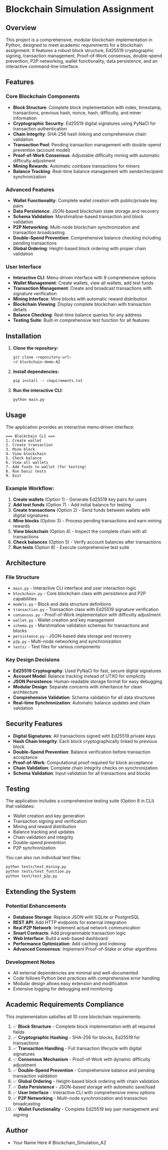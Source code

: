 # Blockchain Simulation Assignment

## Overview
This project is a comprehensive, modular blockchain implementation in Python, designed to meet academic requirements for a blockchain assignment. It features a robust block structure, Ed25519 cryptographic signing, transaction management, Proof-of-Work consensus, double-spend prevention, P2P networking, wallet functionality, data persistence, and an interactive command-line interface.

## Features

### Core Blockchain Components
- **Block Structure**: Complete block implementation with index, timestamp, transactions, previous hash, nonce, hash, difficulty, and miner information
- **Cryptographic Security**: Ed25519 digital signatures using PyNaCl for transaction authentication
- **Chain Integrity**: SHA-256 hash linking and comprehensive chain validation
- **Transaction Pool**: Pending transaction management with double-spend prevention (account model)
- **Proof-of-Work Consensus**: Adjustable difficulty mining with automatic difficulty adjustment
- **Mining Rewards**: Automatic coinbase transactions for miners
- **Balance Tracking**: Real-time balance management with sender/recipient synchronization

### Advanced Features
- **Wallet Functionality**: Complete wallet creation with public/private key pairs
- **Data Persistence**: JSON-based blockchain state storage and recovery
- **Schema Validation**: Marshmallow-based transaction and block validation
- **P2P Networking**: Multi-node blockchain synchronization and transaction broadcasting
- **Double-Spend Prevention**: Comprehensive balance checking including pending transactions
- **Global Ordering**: Height-based block ordering with proper chain validation

### User Interface
- **Interactive CLI**: Menu-driven interface with 9 comprehensive options
- **Wallet Management**: Create wallets, view all wallets, add test funds
- **Transaction Management**: Create and broadcast transactions with signature verification
- **Mining Interface**: Mine blocks with automatic reward distribution
- **Blockchain Viewing**: Display complete blockchain with transaction details
- **Balance Checking**: Real-time balance queries for any address
- **Testing Suite**: Built-in comprehensive test function for all features

## Installation

1. **Clone the repository:**
   ```bash
   git clone <repository-url>
   cd blockchain-demo-A2
   ```

2. **Install dependencies:**
   ```bash
   pip install -r requirements.txt
   ```

3. **Run the interactive CLI:**
   ```bash
   python main.py
   ```

## Usage

The application provides an interactive menu-driven interface:

```
=== Blockchain CLI ===
1. Create wallet
2. Create transaction
3. Mine block
4. View blockchain
5. Check balance
6. View all wallets
7. Add funds to wallet (for testing)
8. Run basic tests
9. Exit
```

### Example Workflow:
1. **Create wallets** (Option 1) - Generate Ed25519 key pairs for users
2. **Add test funds** (Option 7) - Add initial balance for testing
3. **Create transactions** (Option 2) - Send funds between wallets with digital signatures
4. **Mine blocks** (Option 3) - Process pending transactions and earn mining rewards
5. **View blockchain** (Option 4) - Inspect the complete chain with all transactions
6. **Check balances** (Option 5) - Verify account balances after transactions
7. **Run tests** (Option 8) - Execute comprehensive test suite

## Architecture

### File Structure
- `main.py` - Interactive CLI interface and user interaction logic
- `blockchain.py` - Core blockchain class with persistence and P2P capabilities
- `models.py` - Block and data structure definitions
- `transaction.py` - Transaction class with Ed25519 signature verification
- `consensus.py` - Proof-of-Work implementation with difficulty adjustment
- `wallet.py` - Wallet creation and key management
- `schema.py` - Marshmallow validation schemas for transactions and blocks
- `persistence.py` - JSON-based data storage and recovery
- `p2p.py` - Multi-node networking and synchronization
- `tests/` - Test files for various components

### Key Design Decisions
- **Ed25519 Cryptography**: Used PyNaCl for fast, secure digital signatures
- **Account Model**: Balance tracking instead of UTXO for simplicity
- **JSON Persistence**: Human-readable storage format for easy debugging
- **Modular Design**: Separate concerns with inheritance for clean architecture
- **Comprehensive Validation**: Schema validation for all data structures
- **Real-time Synchronization**: Automatic balance updates and chain validation

## Security Features

- **Digital Signatures**: All transactions signed with Ed25519 private keys
- **Hash Chain Integrity**: Each block cryptographically linked to previous block
- **Double-Spend Prevention**: Balance verification before transaction acceptance
- **Proof-of-Work**: Computational proof required for block acceptance
- **Chain Validation**: Complete chain integrity checks on synchronization
- **Schema Validation**: Input validation for all transactions and blocks

## Testing

The application includes a comprehensive testing suite (Option 8 in CLI) that validates:
- Wallet creation and key generation
- Transaction signing and verification
- Mining and reward distribution
- Balance tracking and updates
- Chain validation and integrity
- Double-spend prevention
- P2P synchronization

You can also run individual test files:
```bash
python tests/test_mining.py
python tests/test_function.py
python test/test_p2p.py
```

## Extending the System

### Potential Enhancements
- **Database Storage**: Replace JSON with SQLite or PostgreSQL
- **REST API**: Add HTTP endpoints for external integration
- **Real P2P Network**: Implement actual network communication
- **Smart Contracts**: Add programmable transaction logic
- **Web Interface**: Build a web-based dashboard
- **Performance Optimization**: Add caching and indexing
- **Advanced Consensus**: Implement Proof-of-Stake or other algorithms

### Development Notes
- All external dependencies are minimal and well-documented
- Code follows Python best practices with comprehensive error handling
- Modular design allows easy extension and modification
- Extensive logging for debugging and monitoring

## Academic Requirements Compliance

This implementation satisfies all 10 core blockchain requirements:
1. ✅ **Block Structure** - Complete block implementation with all required fields
2. ✅ **Cryptographic Hashing** - SHA-256 for blocks, Ed25519 for transactions
3. ✅ **Transaction Handling** - Full transaction lifecycle with digital signatures
4. ✅ **Consensus Mechanism** - Proof-of-Work with dynamic difficulty adjustment
5. ✅ **Double-Spend Prevention** - Comprehensive balance and pending transaction validation
6. ✅ **Global Ordering** - Height-based block ordering with chain validation
7. ✅ **Data Persistence** - JSON-based storage with automatic save/load
8. ✅ **User Interface** - Interactive CLI with comprehensive menu options
9. ✅ **P2P Networking** - Multi-node synchronization and transaction broadcasting
10. ✅ **Wallet Functionality** - Complete Ed25519 key pair management and signing

## Author
- Your Name Here # Blockchain_Simulation_A2
